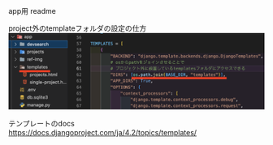 app用 readme

project外のtemplateフォルダの設定の仕方
![app外のtemplateの設定](ref-img/projects外のtemplatesフォルダの設定.png)

テンプレートのdocs
https://docs.djangoproject.com/ja/4.2/topics/templates/